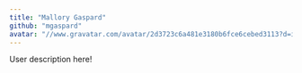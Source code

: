 ```yaml
---
title: "Mallory Gaspard"
github: "mgaspard"
avatar: "//www.gravatar.com/avatar/2d3723c6a481e3180b6fce6cebed3113?d=identicon"
---
```


User description here!
